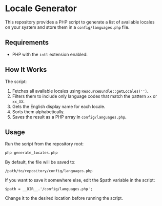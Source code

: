 # Locale Generator

This repository provides a PHP script to generate a list of available locales on your system and store them in a `config/languages.php` file.

## Requirements

- PHP with the `intl` extension enabled.

## How It Works

The script:
1. Fetches all available locales using `ResourceBundle::getLocales('')`.
2. Filters them to include only language codes that match the pattern `xx` or `xx_XX`.
3. Gets the English display name for each locale.
4. Sorts them alphabetically.
5. Saves the result as a PHP array in `config/languages.php`.

## Usage

Run the script from the repository root:

```bash
php generate_locales.php
```

By default, the file will be saved to:

`/path/to/repository/config/languages.php`

If you want to save it somewhere else, edit the $path variable in the script:

`$path = __DIR__.'/config/languages.php';`

Change it to the desired location before running the script.
